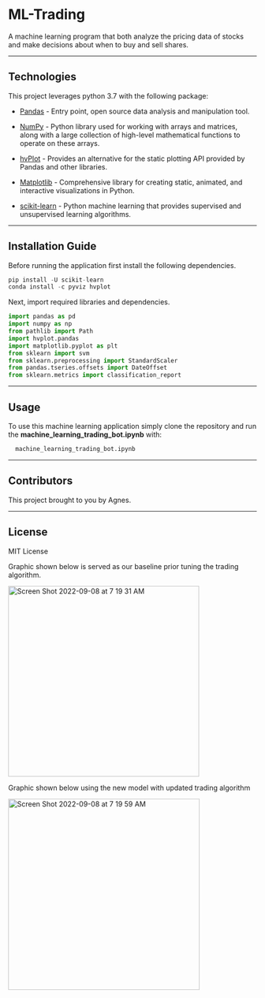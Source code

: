 # ML-Trading

A machine learning program that both analyze the pricing data of stocks and make decisions about when to buy and sell shares.

---

## Technologies

This project leverages python 3.7 with the following package:

* [Pandas](https://pandas.pydata.org/) - Entry point, open source data analysis and manipulation tool.

* [NumPy](https://numpy.org/) - Python library used for working with arrays and matrices, along with a large collection of high-level mathematical functions to operate on these arrays.

* [hvPlot](https://hvplot.holoviz.org/) - Provides an alternative for the static plotting API provided by Pandas and other libraries.

* [Matplotlib](https://matplotlib.org//) - Comprehensive library for creating static, animated, and interactive visualizations in Python.

* [scikit-learn](https://scikit-learn.org/stable/) - Python machine learning that provides supervised and unsupervised learning algorithms.

---

## Installation Guide

Before running the application first install the following dependencies.

```python
pip install -U scikit-learn
conda install -c pyviz hvplot
```

Next, import required libraries and dependencies.

```python
import pandas as pd
import numpy as np
from pathlib import Path
import hvplot.pandas
import matplotlib.pyplot as plt
from sklearn import svm
from sklearn.preprocessing import StandardScaler
from pandas.tseries.offsets import DateOffset
from sklearn.metrics import classification_report
```

---

## Usage

To use this machine learning application simply clone the repository and run the **machine_learning_trading_bot.ipynb** with:

```python
  machine_learning_trading_bot.ipynb
```

---

## Contributors

This project brought to you by Agnes.

---

## License
MIT License

Graphic shown below is served as our baseline prior tuning the trading algorithm.

<img width="387" alt="Screen Shot 2022-09-08 at 7 19 31 AM" src="https://user-images.githubusercontent.com/105394703/189468553-50036e34-9262-4466-b488-7c4949bc501b.png">

Graphic shown below using the new model with updated trading algorithm

<img width="388" alt="Screen Shot 2022-09-08 at 7 19 59 AM" src="https://user-images.githubusercontent.com/105394703/189489309-35594234-05a2-4a4f-bd56-420a6e31cc41.png">

